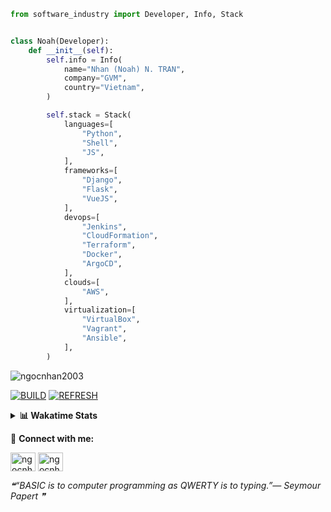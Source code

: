 ```python
from software_industry import Developer, Info, Stack


class Noah(Developer):
    def __init__(self):
        self.info = Info(
            name="Nhan (Noah) N. TRAN",
            company="GVM",
            country="Vietnam",
        )

        self.stack = Stack(
            languages=[
                "Python",
                "Shell",
                "JS",
            ],
            frameworks=[
                "Django",
                "Flask",
                "VueJS",
            ],
            devops=[
                "Jenkins",
                "CloudFormation",
                "Terraform",
                "Docker",
                "ArgoCD",
            ],
            clouds=[
                "AWS",
            ],
            virtualization=[
                "VirtualBox",
                "Vagrant",
                "Ansible",
            ],
        )
```
<img src="https://komarev.com/ghpvc/?username=ngocnhan2003&label=Profile%20views&color=0e75b6&style=flat" alt="ngocnhan2003" /> 

[![BUILD](https://github.com/ngocnhan2003/ngocnhan2003/actions/workflows/001_build.yml/badge.svg)](https://github.com/ngocnhan2003/ngocnhan2003/actions/workflows/001_build.yml)
[![REFRESH](https://github.com/ngocnhan2003/ngocnhan2003/actions/workflows/002_refresh.yml/badge.svg)](https://github.com/ngocnhan2003/ngocnhan2003/actions/workflows/002_refresh.yml)

<details> 
  <summary><b>📊 Wakatime Stats</b></summary>
  <br>
  
<!--START_SECTION:waka-->
![Code Time](http://img.shields.io/badge/Code%20Time-664%20hrs%201%20min-blue)

**I'm a Night 🦉** 

```text
🌞 Morning    85 commits     ███░░░░░░░░░░░░░░░░░░░░░░   12.21% 
🌆 Daytime    94 commits     ███░░░░░░░░░░░░░░░░░░░░░░   13.51% 
🌃 Evening    471 commits    █████████████████░░░░░░░░   67.67% 
🌙 Night      46 commits     █░░░░░░░░░░░░░░░░░░░░░░░░   6.61%

```
📅 **I'm Most Productive on Saturday** 

```text
Monday       154 commits    █████░░░░░░░░░░░░░░░░░░░░   22.13% 
Tuesday      28 commits     █░░░░░░░░░░░░░░░░░░░░░░░░   4.02% 
Wednesday    32 commits     █░░░░░░░░░░░░░░░░░░░░░░░░   4.6% 
Thursday     4 commits      ░░░░░░░░░░░░░░░░░░░░░░░░░   0.57% 
Friday       98 commits     ███░░░░░░░░░░░░░░░░░░░░░░   14.08% 
Saturday     205 commits    ███████░░░░░░░░░░░░░░░░░░   29.45% 
Sunday       175 commits    ██████░░░░░░░░░░░░░░░░░░░   25.14%

```


📊 **This Week I Spent My Time On** 

```text
⌚︎ Time Zone: Asia/Ho_Chi_Minh

💬 Programming Languages: 
No Activity Tracked This Week

🔥 Editors: 
No Activity Tracked This Week

💻 Operating System: 
No Activity Tracked This Week

```

**I Mostly Code in Python** 

```text
Python                   16 repos            ███████████░░░░░░░░░░░░░░   47.06% 
JavaScript               6 repos             ████░░░░░░░░░░░░░░░░░░░░░   17.65% 
TypeScript               2 repos             █░░░░░░░░░░░░░░░░░░░░░░░░   5.88% 
Kotlin                   2 repos             █░░░░░░░░░░░░░░░░░░░░░░░░   5.88% 
Vue                      2 repos             █░░░░░░░░░░░░░░░░░░░░░░░░   5.88%

```



 Last Updated on 22/04/2023 02:48:12 UTC+7
<!--END_SECTION:waka-->
</details>

🔗 **Connect with me:**

<a href="https://linkedin.com/in/ngocnhan2003" target="blank"><img align="center" src="https://raw.githubusercontent.com/rahuldkjain/github-profile-readme-generator/master/src/images/icons/Social/linked-in-alt.svg" alt="ngocnhan2003" height="30" width="40" /></a>
<a href="https://instagram.com/ngocnhan2003" target="blank"><img align="center" src="https://raw.githubusercontent.com/rahuldkjain/github-profile-readme-generator/master/src/images/icons/Social/instagram.svg" alt="ngocnhan2003" height="30" width="40" /></a>


<!--STARTS_HERE_QUOTE_README-->
<i>❝“BASIC is to computer programming as QWERTY is to typing.”— Seymour Papert   ❞</i>
<!--ENDS_HERE_QUOTE_README-->
